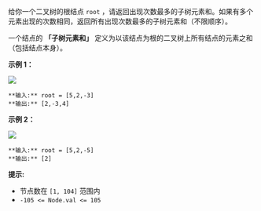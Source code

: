 给你一个二叉树的根结点 `root` ，请返回出现次数最多的子树元素和。如果有多个元素出现的次数相同，返回所有出现次数最多的子树元素和（不限顺序）。

一个结点的  **「子树元素和」**  定义为以该结点为根的二叉树上所有结点的元素之和（包括结点本身）。



**示例 1：**

![](https://assets.leetcode.com/uploads/2021/04/24/freq1-tree.jpg)

    
    
    **输入:** root = [5,2,-3]
    **输出:** [2,-3,4]
    

**示例  2：**

![](https://assets.leetcode.com/uploads/2021/04/24/freq2-tree.jpg)

    
    
    **输入:** root = [5,2,-5]
    **输出:** [2]
    



**提示:**

  * 节点数在 `[1, 104]` 范围内
  * `-105 <= Node.val <= 105`

